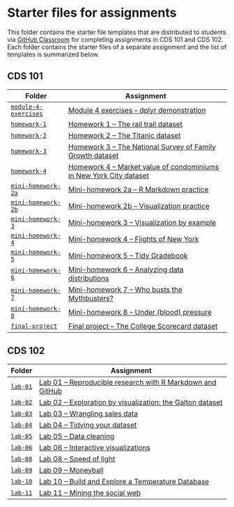 # Starter files for assignments

This folder contains the starter file templates that are distributed to students via [GitHub Classroom][github-classroom] for completing assignments in CDS 101 and CDS 102.
Each folder contains the starter files of a separate assignment and the list of templates is summarized below.

[github-classroom]: https://classroom.github.com

## CDS 101

| Folder                                     | Assignment                                                                       |
| -----------------                          | -----------------------------------------                                        |
| [`module-4-exercises`](module-4-exercises) | [Module 4 exercises – dplyr demonstration][module-4-exercises]                   |
| [`homework-1`](homework-1)                 | [Homework 1 – The rail trail dataset][homework-1]                                |
| [`homework-2`](homework-2)                 | [Homework 2 – The Titanic dataset][homework-2]                                   |
| [`homework-3`](homework-3)                 | [Homework 3 – The National Survey of Family Growth dataset][homework-3]          |
| [`homework-4`](homework-4)                 | [Homework 4 – Market value of condominiums in New York City dataset][homework-4] |
| [`mini-homework-2a`](mini-homework-2a)     | [Mini-homework 2a – R Markdown practice][minihw-2a]                              |
| [`mini-homework-2b`](mini-homework-2b)     | [Mini-homework 2b – Visualization practice][minihw-2b]                           |
| [`mini-homework-3`](mini-homework-3)       | [Mini-homework 3 – Visualization by example][minihw-3]                           |
| [`mini-homework-4`](mini-homework-4)       | [Mini-homework 4 – Flights of New York][minihw-4]                                |
| [`mini-homework-5`](mini-homework-5)       | [Mini-homework 5 – Tidy Gradebook][minihw-5]                                     |
| [`mini-homework-6`](mini-homework-6)       | [Mini-homework 6 – Analyzing data distributions][minihw-6]                       |
| [`mini-homework-7`](mini-homework-7)       | [Mini-homework 7 – Who busts the Mythbusters?][minihw-7]                         |
| [`mini-homework-8`](mini-homework-8)       | [Mini-homework 8 – Under (blood) pressure][minihw-8]                             |
| [`final-project`](final-project)           | [Final project – The College Scorecard dataset][final-project]                   |

[module-4-exercises]: https://www.cds101.com/assignments/module04-exercises/
[homework-1]: https://www.cds101.com/assignments/homework-1/
[homework-2]: https://www.cds101.com/assignments/homework-2/
[homework-3]: https://www.cds101.com/assignments/homework-3/
[homework-4]: https://www.cds101.com/assignments/homework-4/
[minihw-2a]: https://www.cds101.com/assignments/minihw02a-rmarkdown-practice/
[minihw-2b]: https://www.cds101.com/assignments/minihw02b-visualization-practice/
[minihw-3]: https://www.cds101.com/assignments/minihw03-visualization-by-example/
[minihw-4]: https://www.cds101.com/assignments/minihw04-flights-of-new-york/
[minihw-5]: https://www.cds101.com/assignments/minihw05-tidy-gradebook/
[minihw-6]: https://www.cds101.com/assignments/minihw06-analyzing-data-distributions/
[minihw-7]: https://www.cds101.com/assignments/minihw07-who-busts-the-mythbusters/
[minihw-8]: https://www.cds101.com/assignments/minihw08-under-blood-pressure/
[final-project]: https://www.cds101.com/assignments/final-project/

## CDS 102

| Folder             | Assignment                                                          |
| -----------------  | -----------------------------------------                           |
| [`lab-01`](lab-01) | [Lab 01 – Reproducible research with R Markdown and GitHub][lab-01] |
| [`lab-02`](lab-02) | [Lab 02 – Exploration by visualization: the Galton dataset][lab-02] |
| [`lab-03`](lab-03) | [Lab 03 – Wrangling sales data][lab-03]                             |
| [`lab-04`](lab-04) | [Lab 04 – Tidying your dataset][lab-04]                             |
| [`lab-05`](lab-05) | [Lab 05 – Data cleaning][lab-05]                                    |
| [`lab-06`](lab-06) | [Lab 06 – Interactive visualizations][lab-06]                       |
| [`lab-08`](lab-08) | [Lab 08 – Speed of light][lab-08]                                   |
| [`lab-09`](lab-09) | [Lab 09 – Moneyball][lab-09]                                        |
| [`lab-10`](lab-10) | [Lab 10 – Build and Explore a Temperature Database][lab-10]         |
| [`lab-11`](lab-11) | [Lab 11 – Mining the social web][lab-11]                            |

[lab-01]: https://www.cds101.com/labs/lab-01-learning-to-use-github-and-rmarkdown/
[lab-02]: https://www.cds101.com/labs/lab-02-exploration-by-visualization-the-galton-dataset/
[lab-03]: https://www.cds101.com/labs/lab-03-wrangling-sales-data/
[lab-04]: https://www.cds101.com/labs/lab-04-tidying-your-dataset/
[lab-05]: https://www.cds101.com/labs/lab-05-data-cleaning/
[lab-06]: https://www.cds101.com/labs/lab-06-interactive-visualizations/
[lab-08]: https://www.cds101.com/labs/lab-08-speed-of-light/
[lab-09]: https://www.cds101.com/labs/lab-09-moneyball/
[lab-10]: https://www.cds101.com/labs/lab-10-temperature-database/
[lab-11]: https://www.cds101.com/labs/lab-11-mining-the-social-web/

